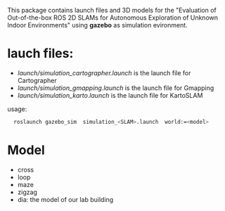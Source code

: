 This package contains launch files and 3D models for the "Evaluation of Out-of-the-box ROS 2D SLAMs for Autonomous Exploration of Unknown Indoor Environments" using **gazebo** as simulation evironment.

# lauch files:
 - *launch/simulation_cartographer.launch* is the launch file for Cartographer
 - *launch/simulation_gmapping.launch* is the launch file for Gmapping
 - *launch/simulation_karto.launch* is the launch file for KartoSLAM
 
 usage:
  ```sh
    roslaunch gazebo_sim  simulation_<SLAM>.launch  world:=<model>
  ```
  
 # Model
 - cross
 - loop
 - maze
 - zigzag
 - dia: the model of our lab building
 
 
